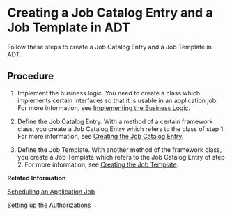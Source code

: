 <!-- loio949ba003345b476e99e46b920f41632d -->

# Creating a Job Catalog Entry and a Job Template in ADT

Follow these steps to create a Job Catalog Entry and a Job Template in ADT.



## Procedure

1.  Implement the business logic. You need to create a class which implements certain interfaces so that it is usable in an application job. For more information, see [Implementing the Business Logic](implementing-the-business-logic-99dcde1.md).

2.  Define the Job Catalog Entry. With a method of a certain framework class, you create a Job Catalog Entry which refers to the class of step 1. For more information, see [Creating the Job Catalog Entry](creating-the-job-catalog-entry-1cff59e.md).

3.  Define the Job Template. With another method of the framework class, you create a Job Template which refers to the Job Catalog Entry of step 2. For more information, see [Creating the Job Template](creating-the-job-template-1f04ad2.md).


**Related Information**  


[Scheduling an Application Job](../50_administration_and_ops/scheduling-an-application-job-147d689.md "Find out how to schedule an Application Job.")

[Setting up the Authorizations](setting-up-the-authorizations-bb559a5.md "Some further activities in ADT and in the administrator’s launchpad are necessary to be able to schedule the job template in the Fiori app Application Jobs.")

